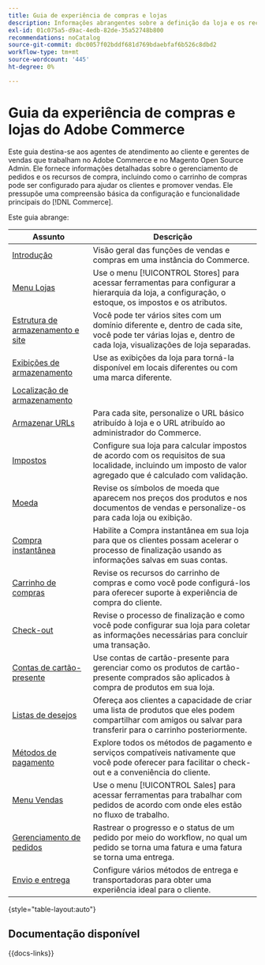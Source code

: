 ```yaml
---
title: Guia de experiência de compras e lojas
description: Informações abrangentes sobre a definição da loja e os recursos de processamento de vendas para agentes de atendimento ao cliente e gerentes de vendas que trabalham na Adobe Commerce e no Magento Open Source Admin.
exl-id: 01c075a5-d9ac-4edb-82de-35a52748b800
recommendations: noCatalog
source-git-commit: dbc0057f02bddf681d769bdaebfaf6b526c8dbd2
workflow-type: tm+mt
source-wordcount: '445'
ht-degree: 0%

---
```


# Guia da experiência de compras e lojas do Adobe Commerce

Este guia destina-se aos agentes de atendimento ao cliente e gerentes de vendas que trabalham no Adobe Commerce e no Magento Open Source Admin. Ele fornece informações detalhadas sobre o gerenciamento de pedidos e os recursos de compra, incluindo como o carrinho de compras pode ser configurado para ajudar os clientes e promover vendas. Ele pressupõe uma compreensão básica da configuração e funcionalidade principais do [!DNL Commerce].

Este guia abrange:

| Assunto | Descrição |
| ------- | ----------- |
| [Introdução](introduction.md) | Visão geral das funções de vendas e compras em uma instância do Commerce. |
| [Menu Lojas](stores-menu.md) | Use o menu [!UICONTROL Stores] para acessar ferramentas para configurar a hierarquia da loja, a configuração, o estoque, os impostos e os atributos. |
| [Estrutura de armazenamento e site](stores.md) | Você pode ter vários sites com um domínio diferente e, dentro de cada site, você pode ter várias lojas e, dentro de cada loja, visualizações de loja separadas. |
| [Exibições de armazenamento](store-views.md) | Use as exibições da loja para torná-la disponível em locais diferentes ou com uma marca diferente. |
| [Localização de armazenamento](store-localize.md) |  |
| [Armazenar URLs](store-urls.md) | Para cada site, personalize o URL básico atribuído à loja e o URL atribuído ao administrador do Commerce. |
| [Impostos](taxes.md) | Configure sua loja para calcular impostos de acordo com os requisitos de sua localidade, incluindo um imposto de valor agregado que é calculado com validação. |
| [Moeda](currency.md) | Revise os símbolos de moeda que aparecem nos preços dos produtos e nos documentos de vendas e personalize-os para cada loja ou exibição. |
| [Compra instantânea](checkout-instant-purchase.md) | Habilite a Compra instantânea em sua loja para que os clientes possam acelerar o processo de finalização usando as informações salvas em suas contas. |
| [Carrinho de compras](cart.md) | Revise os recursos do carrinho de compras e como você pode configurá-los para oferecer suporte à experiência de compra do cliente. |
| [Check-out](checkout-process.md) | Revise o processo de finalização e como você pode configurar sua loja para coletar as informações necessárias para concluir uma transação. |
| [Contas de cartão-presente](product-gift-card-workflow.md) | Use contas de cartão-presente para gerenciar como os produtos de cartão-presente comprados são aplicados à compra de produtos em sua loja. |
| [Listas de desejos](wishlists.md) | Ofereça aos clientes a capacidade de criar uma lista de produtos que eles podem compartilhar com amigos ou salvar para transferir para o carrinho posteriormente. |
| [Métodos de pagamento](payments.md) | Explore todos os métodos de pagamento e serviços compatíveis nativamente que você pode oferecer para facilitar o check-out e a conveniência do cliente. |
| [Menu Vendas](sales-menu.md) | Use o menu [!UICONTROL Sales] para acessar ferramentas para trabalhar com pedidos de acordo com onde eles estão no fluxo de trabalho. |
| [Gerenciamento de pedidos](orders.md) | Rastrear o progresso e o status de um pedido por meio do workflow, no qual um pedido se torna uma fatura e uma fatura se torna uma entrega. |
| [Envio e entrega](delivery.md) | Configure vários métodos de entrega e transportadoras para obter uma experiência ideal para o cliente. |

{style="table-layout:auto"}

## Documentação disponível

{{docs-links}}
